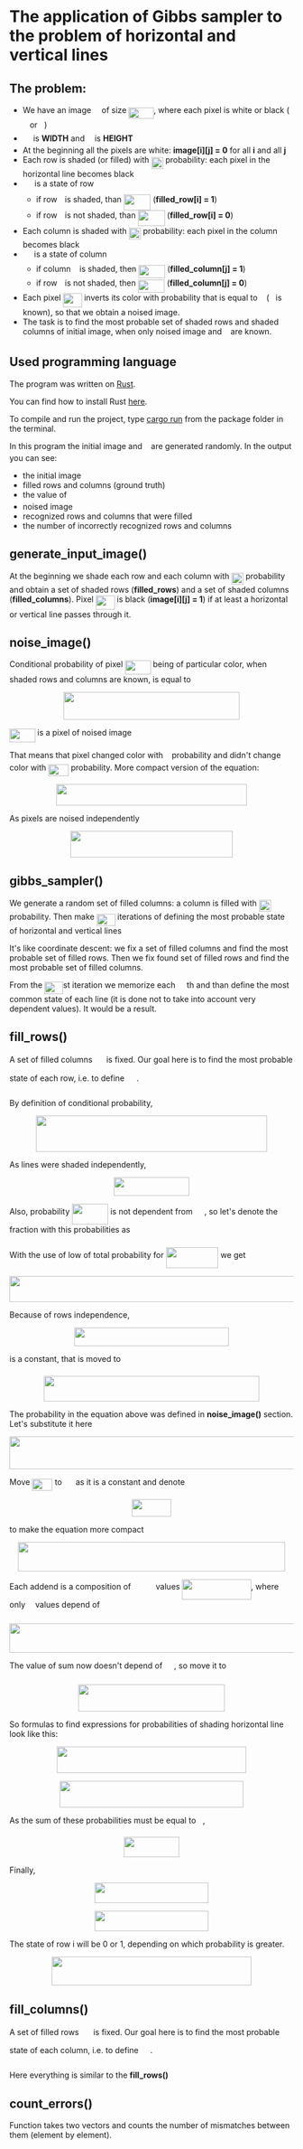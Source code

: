 
# The application of Gibbs sampler to the problem of horizontal and vertical lines

## The problem:
- We have an image <img src="/h2_gibbs_sampler/tex/19e3f7018228f8a8c6559d0ea5500aa2.svg?invert_in_darkmode&sanitize=true" align=middle width=10.747741949999991pt height=23.488575000000026pt/> of size <img src="/h2_gibbs_sampler/tex/205995f88b807b2f5268f7ef4053f049.svg?invert_in_darkmode&sanitize=true" align=middle width=44.39116769999999pt height=19.1781018pt/>,   where each pixel is white or black (<img src="/h2_gibbs_sampler/tex/29632a9bf827ce0200454dd32fc3be82.svg?invert_in_darkmode&sanitize=true" align=middle width=8.219209349999991pt height=21.18721440000001pt/> or <img src="/h2_gibbs_sampler/tex/034d0a6be0424bffe9a6e7ac9236c0f5.svg?invert_in_darkmode&sanitize=true" align=middle width=8.219209349999991pt height=21.18721440000001pt/>)
- <img src="/h2_gibbs_sampler/tex/0e51a2dede42189d77627c4d742822c3.svg?invert_in_darkmode&sanitize=true" align=middle width=14.433101099999991pt height=14.15524440000002pt/> is **WIDTH** and <img src="/h2_gibbs_sampler/tex/55a049b8f161ae7cfeb0197d75aff967.svg?invert_in_darkmode&sanitize=true" align=middle width=9.86687624999999pt height=14.15524440000002pt/> is **HEIGHT**
- At the beginning all the pixels are white:   **image[i][j] = 0** for all **i** and all **j**
- Each row is shaded (or filled) with <img src="/h2_gibbs_sampler/tex/cde2d598001a947a6afd044a43d15629.svg?invert_in_darkmode&sanitize=true" align=middle width=21.00464354999999pt height=21.18721440000001pt/> probability:  each pixel in the horizontal line becomes black
- <img src="/h2_gibbs_sampler/tex/97a36d5ccc9f08d2cd01b1f93f4b899b.svg?invert_in_darkmode&sanitize=true" align=middle width=16.77138869999999pt height=27.91243950000002pt/> is a state of row <img src="/h2_gibbs_sampler/tex/77a3b857d53fb44e33b53e4c8b68351a.svg?invert_in_darkmode&sanitize=true" align=middle width=5.663225699999989pt height=21.68300969999999pt/>
	- if row <img src="/h2_gibbs_sampler/tex/77a3b857d53fb44e33b53e4c8b68351a.svg?invert_in_darkmode&sanitize=true" align=middle width=5.663225699999989pt height=21.68300969999999pt/> is shaded, than <img src="/h2_gibbs_sampler/tex/85f1c09356d05fa5a62b6fd6586280cf.svg?invert_in_darkmode&sanitize=true" align=middle width=47.73014399999999pt height=27.91243950000002pt/> (**filled_row[i] = 1**)
	- if row <img src="/h2_gibbs_sampler/tex/77a3b857d53fb44e33b53e4c8b68351a.svg?invert_in_darkmode&sanitize=true" align=middle width=5.663225699999989pt height=21.68300969999999pt/> is not shaded, than <img src="/h2_gibbs_sampler/tex/72df4e2eae02dbdfa458cc320caf5692.svg?invert_in_darkmode&sanitize=true" align=middle width=47.73014399999999pt height=27.91243950000002pt/> (**filled_row[i] = 0**)
- Each column is shaded with <img src="/h2_gibbs_sampler/tex/cde2d598001a947a6afd044a43d15629.svg?invert_in_darkmode&sanitize=true" align=middle width=21.00464354999999pt height=21.18721440000001pt/> probability:   each pixel in the column becomes black
- <img src="/h2_gibbs_sampler/tex/b3d234448f64691462f80ccc552519f0.svg?invert_in_darkmode&sanitize=true" align=middle width=16.06362284999999pt height=22.831056599999986pt/> is a state of column <img src="/h2_gibbs_sampler/tex/36b5afebdba34564d884d347484ac0c7.svg?invert_in_darkmode&sanitize=true" align=middle width=7.710416999999989pt height=21.68300969999999pt/>
	- if column <img src="/h2_gibbs_sampler/tex/36b5afebdba34564d884d347484ac0c7.svg?invert_in_darkmode&sanitize=true" align=middle width=7.710416999999989pt height=21.68300969999999pt/> is shaded, then <img src="/h2_gibbs_sampler/tex/1df0a56024f3c2db6f77bea500a7d18d.svg?invert_in_darkmode&sanitize=true" align=middle width=47.022378149999994pt height=22.831056599999986pt/> (**filled_column[j] = 1**)
	- if row <img src="/h2_gibbs_sampler/tex/77a3b857d53fb44e33b53e4c8b68351a.svg?invert_in_darkmode&sanitize=true" align=middle width=5.663225699999989pt height=21.68300969999999pt/> is not shaded, then <img src="/h2_gibbs_sampler/tex/b80ab89879fab8e75bc39397af036438.svg?invert_in_darkmode&sanitize=true" align=middle width=47.022378149999994pt height=22.831056599999986pt/> (**filled_column[j] = 0**)
- Each pixel <img src="/h2_gibbs_sampler/tex/c0b1992d3baef9d56284273ee00bfb59.svg?invert_in_darkmode&sanitize=true" align=middle width=33.46495679999999pt height=24.65753399999998pt/> inverts its color   with probability that is equal to <img src="/h2_gibbs_sampler/tex/9ae7733dac2b7b4470696ed36239b676.svg?invert_in_darkmode&sanitize=true" align=middle width=7.66550399999999pt height=14.15524440000002pt/> (<img src="/h2_gibbs_sampler/tex/9ae7733dac2b7b4470696ed36239b676.svg?invert_in_darkmode&sanitize=true" align=middle width=7.66550399999999pt height=14.15524440000002pt/> is known),
  so that we obtain a noised image.
- The task is to find the most probable set of shaded rows and shaded columns
  of initial image, when only noised image and <img src="/h2_gibbs_sampler/tex/9ae7733dac2b7b4470696ed36239b676.svg?invert_in_darkmode&sanitize=true" align=middle width=7.66550399999999pt height=14.15524440000002pt/> are known.

## Used programming language
The program was written on [Rust](https://en.wikipedia.org/wiki/Rust_(programming_language)).

You can find how to install Rust [here](https://doc.rust-lang.org/book/2018-edition/ch01-01-installation.html).

To compile and run the project, type [cargo run](https://doc.rust-lang.org/book/2018-edition/ch01-03-hello-cargo.html) from the package folder in the terminal.

In this program the initial image and <img src="/h2_gibbs_sampler/tex/9ae7733dac2b7b4470696ed36239b676.svg?invert_in_darkmode&sanitize=true" align=middle width=7.66550399999999pt height=14.15524440000002pt/> are generated randomly.
In the output you can see:
- the initial image
- filled rows and columns (ground truth)
- the value of <img src="/h2_gibbs_sampler/tex/9ae7733dac2b7b4470696ed36239b676.svg?invert_in_darkmode&sanitize=true" align=middle width=7.66550399999999pt height=14.15524440000002pt/>
- noised image
- recognized rows and columns that were filled
- the number of incorrectly recognized rows and columns

## generate_input_image()
At the beginning we shade each row and each column with <img src="/h2_gibbs_sampler/tex/cde2d598001a947a6afd044a43d15629.svg?invert_in_darkmode&sanitize=true" align=middle width=21.00464354999999pt height=21.18721440000001pt/> probability and obtain a set of shaded rows (**filled_rows**) and a set of shaded columns (**filled_columns**).
Pixel <img src="/h2_gibbs_sampler/tex/5971e2f808332d089165a17966b76126.svg?invert_in_darkmode&sanitize=true" align=middle width=33.46495679999999pt height=24.65753399999998pt/> is black (**image[i][j] = 1**) if at least a horizontal or vertical line passes through it.

## noise_image()
Conditional probability of pixel <img src="/h2_gibbs_sampler/tex/f7c878d863b8740a35bef0abf9083e7c.svg?invert_in_darkmode&sanitize=true" align=middle width=45.59960459999999pt height=24.65753399999998pt/> being of particular color,  when shaded rows and columns are known, is equal to
<p align="center"><img src="/h2_gibbs_sampler/tex/59402d33984ac464c51ff4b7e9b56ecc.svg?invert_in_darkmode&sanitize=true" align=middle width=312.2120529pt height=49.315569599999996pt/></p>

<img src="/h2_gibbs_sampler/tex/43975bca421b2780b079b6207e7ceacb.svg?invert_in_darkmode&sanitize=true" align=middle width=45.59960459999999pt height=24.65753399999998pt/> is a pixel of noised image

That means that pixel changed color with <img src="/h2_gibbs_sampler/tex/9ae7733dac2b7b4470696ed36239b676.svg?invert_in_darkmode&sanitize=true" align=middle width=7.66550399999999pt height=14.15524440000002pt/> probability and didn't change color with <img src="/h2_gibbs_sampler/tex/ecb696a21591a82341cd44a5149a4b42.svg?invert_in_darkmode&sanitize=true" align=middle width=35.97590369999999pt height=21.18721440000001pt/> probability.
More compact version of the equation:
<p align="center"><img src="/h2_gibbs_sampler/tex/ad01e4ffbca3f6ece3eff4209527363b.svg?invert_in_darkmode&sanitize=true" align=middle width=337.57727685pt height=37.8760371pt/></p>
As pixels are noised independently
<p align="center"><img src="/h2_gibbs_sampler/tex/186483addc03cd8426f16c714f4119ec.svg?invert_in_darkmode&sanitize=true" align=middle width=288.64540155pt height=47.1348339pt/></p>

## gibbs_sampler()
We generate a random set of filled columns: a column is filled with <img src="/h2_gibbs_sampler/tex/cde2d598001a947a6afd044a43d15629.svg?invert_in_darkmode&sanitize=true" align=middle width=21.00464354999999pt height=21.18721440000001pt/> probability.
Then make <img src="/h2_gibbs_sampler/tex/675eeb554f7b336873729327dab98036.svg?invert_in_darkmode&sanitize=true" align=middle width=32.876837399999985pt height=21.18721440000001pt/> iterations of defining the most probable state of horizontal and vertical lines

It's like coordinate descent: we fix a set of filled columns and find the most probable set of filled rows.
Then we fix found set of filled rows and find the most probable set of filled columns.

From the <img src="/h2_gibbs_sampler/tex/505c39ef5f8f41738b431c3c0ba939f7.svg?invert_in_darkmode&sanitize=true" align=middle width=32.876837399999985pt height=21.18721440000001pt/>st iteration we memorize each <img src="/h2_gibbs_sampler/tex/08f4ed92f27cec32cdd7a6ecd580f9e7.svg?invert_in_darkmode&sanitize=true" align=middle width=16.438418699999993pt height=21.18721440000001pt/>th and than define the most common state of each line (it is done not to take into account very dependent values).
It would be a result.

## fill_rows()
A set of filled columns <img src="/h2_gibbs_sampler/tex/e72272dbdbde7bea238eb84b405c5788.svg?invert_in_darkmode&sanitize=true" align=middle width=16.89978675pt height=32.16441360000002pt/> is fixed.
Our goal here is to find the most probable state of each row, i.e. to define <img src="/h2_gibbs_sampler/tex/431675e369f79fc8cb953d92c464ad59.svg?invert_in_darkmode&sanitize=true" align=middle width=17.607552599999998pt height=32.16441360000002pt/>.

By definition of conditional probability,
<p align="center"><img src="/h2_gibbs_sampler/tex/4534b2cd4dddd7e1266ee39acfbc50fb.svg?invert_in_darkmode&sanitize=true" align=middle width=410.72460494999996pt height=63.7811526pt/></p>

As lines were shaded independently,
<p align="center"><img src="/h2_gibbs_sampler/tex/b90cfff45178b64d0908327db020a635.svg?invert_in_darkmode&sanitize=true" align=middle width=133.6697769pt height=32.990165999999995pt/></p>

Also, probability <img src="/h2_gibbs_sampler/tex/63095e9c415c6357896e6ee4c2793012.svg?invert_in_darkmode&sanitize=true" align=middle width=64.23135674999999pt height=37.80850590000001pt/> is not dependent from <img src="/h2_gibbs_sampler/tex/97a36d5ccc9f08d2cd01b1f93f4b899b.svg?invert_in_darkmode&sanitize=true" align=middle width=16.77138869999999pt height=27.91243950000002pt/>, so let's denote the fraction with this probabilities as <img src="/h2_gibbs_sampler/tex/db0e77b2ab4f495dea1f5c5c08588288.svg?invert_in_darkmode&sanitize=true" align=middle width=16.39974929999999pt height=22.465723500000017pt/>

With the use of low of total probability for <img src="/h2_gibbs_sampler/tex/9a5e8f17faec7ebef64505044b7f90c0.svg?invert_in_darkmode&sanitize=true" align=middle width=92.78342204999998pt height=37.8085191pt/> we get

<p align="center"><img src="/h2_gibbs_sampler/tex/277ea259080e3978abef13c2110fee04.svg?invert_in_darkmode&sanitize=true" align=middle width=597.6928452pt height=45.477827999999995pt/></p>

Because of rows independence,
<p align="center"><img src="/h2_gibbs_sampler/tex/7681432e522b882955a3c74acb19156d.svg?invert_in_darkmode&sanitize=true" align=middle width=273.83124945000003pt height=32.990165999999995pt/></p>
is a constant, that is moved to <img src="/h2_gibbs_sampler/tex/db0e77b2ab4f495dea1f5c5c08588288.svg?invert_in_darkmode&sanitize=true" align=middle width=16.39974929999999pt height=22.465723500000017pt/>

<p align="center"><img src="/h2_gibbs_sampler/tex/360eb1a1300df50f3c091caab706c03d.svg?invert_in_darkmode&sanitize=true" align=middle width=382.65896955pt height=45.477827999999995pt/></p>

The probability in the equation above was defined in **noise_image()** section.
Let's substitute it here

<p align="center"><img src="/h2_gibbs_sampler/tex/468b2045bd7dc54030bb456aaa810e4e.svg?invert_in_darkmode&sanitize=true" align=middle width=589.99446165pt height=57.44136255pt/></p>

Move <img src="/h2_gibbs_sampler/tex/ecb696a21591a82341cd44a5149a4b42.svg?invert_in_darkmode&sanitize=true" align=middle width=35.97590369999999pt height=21.18721440000001pt/> to <img src="/h2_gibbs_sampler/tex/db0e77b2ab4f495dea1f5c5c08588288.svg?invert_in_darkmode&sanitize=true" align=middle width=16.39974929999999pt height=22.465723500000017pt/> as it is a constant and denote
<p align="center"><img src="/h2_gibbs_sampler/tex/ed897f782d76df45a83e62f66d8292be.svg?invert_in_darkmode&sanitize=true" align=middle width=70.4426184pt height=30.8440539pt/></p>
to make the equation more compact

<p align="center"><img src="/h2_gibbs_sampler/tex/a9fc3ef9f7330711da9bf040eb969be0.svg?invert_in_darkmode&sanitize=true" align=middle width=474.99369720000004pt height=52.0759239pt/></p>

Each addend is a composition of <img src="/h2_gibbs_sampler/tex/02713dbceae45e5d6a2d9c20bf3b8271.svg?invert_in_darkmode&sanitize=true" align=middle width=36.17195834999999pt height=14.611911599999981pt/> values <img src="/h2_gibbs_sampler/tex/8f1f34e4e8b80c547dde80544d0ff136.svg?invert_in_darkmode&sanitize=true" align=middle width=122.12530439999998pt height=36.4155132pt/>, where only <img src="/h2_gibbs_sampler/tex/55a049b8f161ae7cfeb0197d75aff967.svg?invert_in_darkmode&sanitize=true" align=middle width=9.86687624999999pt height=14.15524440000002pt/> values depend of <img src="/h2_gibbs_sampler/tex/97a36d5ccc9f08d2cd01b1f93f4b899b.svg?invert_in_darkmode&sanitize=true" align=middle width=16.77138869999999pt height=27.91243950000002pt/>

<p align="center"><img src="/h2_gibbs_sampler/tex/2112b6961ff3c8e55e9220cb6fc1b2eb.svg?invert_in_darkmode&sanitize=true" align=middle width=648.3546696pt height=52.0759239pt/></p>

The value of sum now doesn't depend of <img src="/h2_gibbs_sampler/tex/97a36d5ccc9f08d2cd01b1f93f4b899b.svg?invert_in_darkmode&sanitize=true" align=middle width=16.77138869999999pt height=27.91243950000002pt/>, so move it to <img src="/h2_gibbs_sampler/tex/db0e77b2ab4f495dea1f5c5c08588288.svg?invert_in_darkmode&sanitize=true" align=middle width=16.39974929999999pt height=22.465723500000017pt/>

<p align="center"><img src="/h2_gibbs_sampler/tex/888f17377326aca7d51eb69bb03cb543.svg?invert_in_darkmode&sanitize=true" align=middle width=260.58845505pt height=47.1348339pt/></p>

So formulas to find expressions for probabilities of shading horizontal line
look like this:
<p align="center"><img src="/h2_gibbs_sampler/tex/61fa1c91fdd2b2aef85ee8e8699dd609.svg?invert_in_darkmode&sanitize=true" align=middle width=335.91632415pt height=47.1348339pt/></p>

<p align="center"><img src="/h2_gibbs_sampler/tex/9ccd2dfdfe3432ab19569127cd1c7d79.svg?invert_in_darkmode&sanitize=true" align=middle width=326.82568875pt height=47.1348339pt/></p>

As the sum of these probabilities must be equal to <img src="/h2_gibbs_sampler/tex/034d0a6be0424bffe9a6e7ac9236c0f5.svg?invert_in_darkmode&sanitize=true" align=middle width=8.219209349999991pt height=21.18721440000001pt/>,
<p align="center"><img src="/h2_gibbs_sampler/tex/fe2f262bdc17b051d1a20e6728b3170d.svg?invert_in_darkmode&sanitize=true" align=middle width=97.0592733pt height=35.45589465pt/></p>

Finally,
<p align="center"><img src="/h2_gibbs_sampler/tex/d72d4eb278df1cb514c612cf1980ba4b.svg?invert_in_darkmode&sanitize=true" align=middle width=202.75785254999997pt height=36.09514755pt/></p>

<p align="center"><img src="/h2_gibbs_sampler/tex/ec9969095299ca2a88b121a133823fa8.svg?invert_in_darkmode&sanitize=true" align=middle width=202.75785254999997pt height=36.09514755pt/></p>
The state of row i will be 0 or 1,  depending on which probability is greater.
<p align="center"><img src="/h2_gibbs_sampler/tex/cb799c3af624fee8b180399844e29259.svg?invert_in_darkmode&sanitize=true" align=middle width=354.25650479999996pt height=51.2880489pt/></p>

## fill_columns()
A set of filled rows <img src="/h2_gibbs_sampler/tex/431675e369f79fc8cb953d92c464ad59.svg?invert_in_darkmode&sanitize=true" align=middle width=17.607552599999998pt height=32.16441360000002pt/> is fixed.
Our goal here is to find the most probable state of each column, i.e. to define <img src="/h2_gibbs_sampler/tex/e72272dbdbde7bea238eb84b405c5788.svg?invert_in_darkmode&sanitize=true" align=middle width=16.89978675pt height=32.16441360000002pt/>.

Here everything is similar to the **fill_rows()**

## count_errors()
Function takes two vectors and counts the number of mismatches between them
(element by element).
